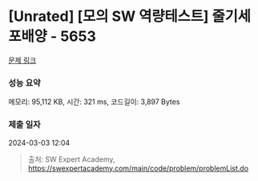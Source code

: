 # [Unrated] [모의 SW 역량테스트] 줄기세포배양 - 5653 

[문제 링크](https://swexpertacademy.com/main/code/problem/problemDetail.do?contestProbId=AWXRJ8EKe48DFAUo) 

### 성능 요약

메모리: 95,112 KB, 시간: 321 ms, 코드길이: 3,897 Bytes

### 제출 일자

2024-03-03 12:04



> 출처: SW Expert Academy, https://swexpertacademy.com/main/code/problem/problemList.do